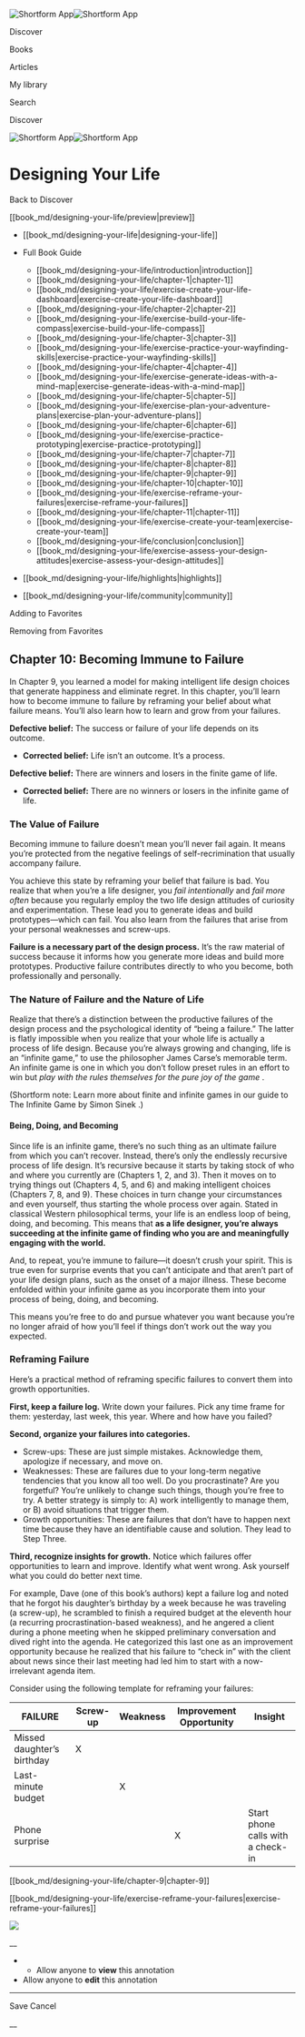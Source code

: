 ![Shortform App](/img/logo.36a2399e.svg)![Shortform App](/img/logo-dark.70c1b072.svg)

Discover

Books

Articles

My library

Search

Discover

![Shortform App](/img/logo.36a2399e.svg)![Shortform App](/img/logo-dark.70c1b072.svg)

# Designing Your Life

Back to Discover

[[book_md/designing-your-life/preview|preview]]

  * [[book_md/designing-your-life|designing-your-life]]
  * Full Book Guide

    * [[book_md/designing-your-life/introduction|introduction]]
    * [[book_md/designing-your-life/chapter-1|chapter-1]]
    * [[book_md/designing-your-life/exercise-create-your-life-dashboard|exercise-create-your-life-dashboard]]
    * [[book_md/designing-your-life/chapter-2|chapter-2]]
    * [[book_md/designing-your-life/exercise-build-your-life-compass|exercise-build-your-life-compass]]
    * [[book_md/designing-your-life/chapter-3|chapter-3]]
    * [[book_md/designing-your-life/exercise-practice-your-wayfinding-skills|exercise-practice-your-wayfinding-skills]]
    * [[book_md/designing-your-life/chapter-4|chapter-4]]
    * [[book_md/designing-your-life/exercise-generate-ideas-with-a-mind-map|exercise-generate-ideas-with-a-mind-map]]
    * [[book_md/designing-your-life/chapter-5|chapter-5]]
    * [[book_md/designing-your-life/exercise-plan-your-adventure-plans|exercise-plan-your-adventure-plans]]
    * [[book_md/designing-your-life/chapter-6|chapter-6]]
    * [[book_md/designing-your-life/exercise-practice-prototyping|exercise-practice-prototyping]]
    * [[book_md/designing-your-life/chapter-7|chapter-7]]
    * [[book_md/designing-your-life/chapter-8|chapter-8]]
    * [[book_md/designing-your-life/chapter-9|chapter-9]]
    * [[book_md/designing-your-life/chapter-10|chapter-10]]
    * [[book_md/designing-your-life/exercise-reframe-your-failures|exercise-reframe-your-failures]]
    * [[book_md/designing-your-life/chapter-11|chapter-11]]
    * [[book_md/designing-your-life/exercise-create-your-team|exercise-create-your-team]]
    * [[book_md/designing-your-life/conclusion|conclusion]]
    * [[book_md/designing-your-life/exercise-assess-your-design-attitudes|exercise-assess-your-design-attitudes]]
  * [[book_md/designing-your-life/highlights|highlights]]
  * [[book_md/designing-your-life/community|community]]



Adding to Favorites 

Removing from Favorites 

## Chapter 10: Becoming Immune to Failure

In Chapter 9, you learned a model for making intelligent life design choices that generate happiness and eliminate regret. In this chapter, you’ll learn how to become immune to failure by reframing your belief about what failure means. You’ll also learn how to learn and grow from your failures. 

**Defective belief:** The success or failure of your life depends on its outcome. 

  * **Corrected belief:** Life isn’t an outcome. It’s a process. 



**Defective belief:** There are winners and losers in the finite game of life. 

  * **Corrected belief:** There are no winners or losers in the infinite game of life. 



###  The Value of Failure 

Becoming immune to failure doesn’t mean you’ll never fail again. It means you’re protected from the negative feelings of self-recrimination that usually accompany failure. 

You achieve this state by reframing your belief that failure is bad. You realize that when you’re a life designer, you _fail intentionally_ and _fail more often_ because you regularly employ the two life design attitudes of curiosity and experimentation. These lead you to generate ideas and build prototypes—which can fail. You also learn from the failures that arise from your personal weaknesses and screw-ups. 

**Failure is a necessary part of the design process.** It’s the raw material of success because it informs how you generate more ideas and build more prototypes. Productive failure contributes directly to who you become, both professionally and personally. 

###  The Nature of Failure and the Nature of Life 

Realize that there’s a distinction between the productive failures of the design process and the psychological identity of “being a failure.” The latter is flatly impossible when you realize that your whole life is actually a process of life design. Because you’re always growing and changing, life is an “infinite game,” to use the philosopher James Carse’s memorable term. An infinite game is one in which you don’t follow preset rules in an effort to win but _play with the rules themselves for the pure joy of the game_ . 

(Shortform note:  Learn more about finite and infinite games in our guide to The Infinite Game by Simon Sinek  .) 

####  Being, Doing, and Becoming 

Since life is an infinite game, there’s no such thing as an ultimate failure from which you can’t recover. Instead, there’s only the endlessly recursive process of life design. It’s recursive because it starts by taking stock of who and where you currently are (Chapters 1, 2, and 3). Then it moves on to trying things out (Chapters 4, 5, and 6) and making intelligent choices (Chapters 7, 8, and 9). These choices in turn change your circumstances and even yourself, thus starting the whole process over again. Stated in classical Western philosophical terms, your life is an endless loop of being, doing, and becoming. This means that **as a life designer, you’re always succeeding at the infinite game of finding who you are and meaningfully engaging with the world.**

And, to repeat, you’re immune to failure—it doesn’t crush your spirit. This is true even for surprise events that you can’t anticipate and that aren’t part of your life design plans, such as the onset of a major illness. These become enfolded within your infinite game as you incorporate them into your process of being, doing, and becoming. 

This means you’re free to do and pursue whatever you want because you’re no longer afraid of how you’ll feel if things don’t work out the way you expected. 

###  Reframing Failure 

Here’s a practical method of reframing specific failures to convert them into growth opportunities. 

**First, keep a failure log.** Write down your failures. Pick any time frame for them: yesterday, last week, this year. Where and how have you failed? 

**Second, organize your failures into categories.**

  * Screw-ups: These are just simple mistakes. Acknowledge them, apologize if necessary, and move on. 
  * Weaknesses: These are failures due to your long-term negative tendencies that you know all too well. Do you procrastinate? Are you forgetful? You’re unlikely to change such things, though you’re free to try. A better strategy is simply to: A) work intelligently to manage them, or B) avoid situations that trigger them. 
  * Growth opportunities: These are failures that don’t have to happen next time because they have an identifiable cause and solution. They lead to Step Three. 



**Third, recognize insights for growth.** Notice which failures offer opportunities to learn and improve. Identify what went wrong. Ask yourself what you could do better next time. 

For example, Dave (one of this book’s authors) kept a failure log and noted that he forgot his daughter’s birthday by a week because he was traveling (a screw-up), he scrambled to finish a required budget at the eleventh hour (a recurring procrastination-based weakness), and he angered a client during a phone meeting when he skipped preliminary conversation and dived right into the agenda. He categorized this last one as an improvement opportunity because he realized that his failure to “check in” with the client about news since their last meeting had led him to start with a now-irrelevant agenda item. 

Consider using the following template for reframing your failures: 

**FAILURE** |  **Screw-up** |  **Weakness** |  **Improvement Opportunity** |  **Insight**  
---|---|---|---|---  
Missed daughter’s birthday  |  X  |  |  |   
Last-minute budget  |  |  X  |  |   
Phone surprise  |  |  |  X  |  Start phone calls with a check-in   
  
[[book_md/designing-your-life/chapter-9|chapter-9]]

[[book_md/designing-your-life/exercise-reframe-your-failures|exercise-reframe-your-failures]]

![](https://bat.bing.com/action/0?ti=56018282&Ver=2&mid=766a69f2-4f56-4031-9700-e8cf3a8eb5ee&sid=49fff5b0636c11eeb9c611038afc8668&vid=4a005010636c11ee80c703d4c4a7acd5&vids=0&msclkid=N&pi=0&lg=en-US&sw=800&sh=600&sc=24&nwd=1&tl=Shortform%20%7C%20Book&p=https%3A%2F%2Fwww.shortform.com%2Fapp%2Fbook%2Fdesigning-your-life%2Fchapter-10&r=&lt=297&evt=pageLoad&sv=1&rn=174846)

__

  *   * Allow anyone to **view** this annotation
  * Allow anyone to **edit** this annotation



* * *

Save Cancel

__



